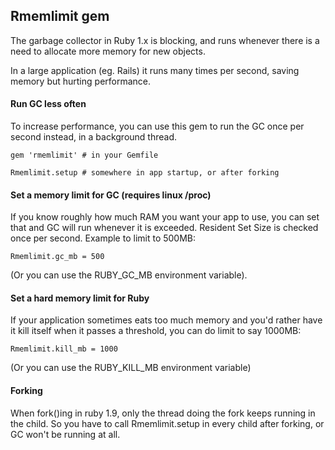 
## Rmemlimit gem

The garbage collector in Ruby 1.x is blocking, and runs whenever there is a
need to allocate more memory for new objects.

In a large application (eg. Rails) it runs many times per second, saving
memory but hurting performance.

#### Run GC less often

To increase performance, you can use this gem to run the GC once per second
instead, in a background thread.

    gem 'rmemlimit' # in your Gemfile

    Rmemlimit.setup # somewhere in app startup, or after forking


#### Set a memory limit for GC (requires linux /proc)

If you know roughly how much RAM you want your app to use, you can set that
and GC will run whenever it is exceeded.  Resident Set Size is checked once
per second. Example to limit to 500MB:

    Rmemlimit.gc_mb = 500

(Or you can use the RUBY_GC_MB environment variable). 


#### Set a hard memory limit for Ruby

If your application sometimes eats too much memory and you'd rather have it
kill itself when it passes a threshold, you can do limit to say 1000MB:

    Rmemlimit.kill_mb = 1000

(Or you can use the RUBY_KILL_MB environment variable)


#### Forking

When fork()ing in ruby 1.9, only the thread doing the fork keeps running in
the child.  So you have to call Rmemlimit.setup in every child after
forking, or GC won't be running at all.

